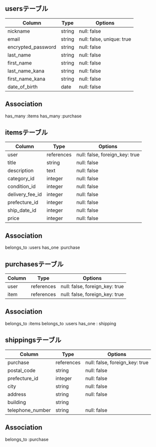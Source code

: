 ## usersテーブル

| Column           | Type   | Options                 |
|------------------|--------|-------------------------|
| nickname         | string | null: false             |
| email            | string | null: false, unique: true|
| encrypted_password | string | null: false           |
| last_name        | string | null: false             |
| first_name       | string | null: false             |
| last_name_kana   | string | null: false             |
| first_name_kana  | string | null: false             |
| date_of_birth    | date   | null: false             |

## Association
has_many :items
has_many :purchase

## itemsテーブル

| Column          | Type       | Options                 |
|-----------------|------------|-------------------------|
| user            | references | null: false, foreign_key: true |
| title           | string     | null: false             |
| description     | text       | null: false             |
| category_id     | integer    | null: false             |
| condition_id    | integer    | null: false             |
| delivery_fee_id | integer    | null: false             |
| prefecture_id   | integer    | null: false             |
| ship_date_id    | integer    | null: false             |
| price           | integer    | null: false             |

## Association
belongs_to :users
has_one :purchase

## purchasesテーブル

| Column | Type       | Options                 |
|--------|------------|-------------------------|
| user   | references | null: false, foreign_key: true |
| item   | references | null: false, foreign_key: true |

## Association
belongs_to :items 
belongs_to :users
has_one : shipping

## shippingsテーブル

| Column          | Type       | Options                 |
|-----------------|------------|-------------------------|
| purchase        | references | null: false, foreign_key: true |
| postal_code     | string     | null: false             |
| prefecture_id   | integer    | null: false             |
| city            | string     | null: false             |
| address         | string     | null: false             |
| building        | string     |                         |
| telephone_number | string    | null: false             |

## Association
belongs_to :purchase